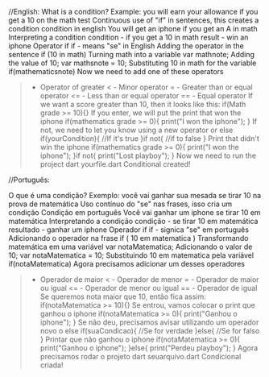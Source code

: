 //English:
What is a condition?
Example: you will earn your allowance if you get a 10 on the math test
Continuous use of "if" in sentences, this creates a condition
condition in english
You will get an iphone if you get an A in math
Interpreting a condition
condition - if you get a 10 in math
result - win an iphone
Operator if
if - means "se" in English
Adding the operator in the sentence
if (10 in math)
Turning math into a variable
var mathnote;
Adding the value of 10;
var mathsnote = 10;
Substituting 10 in math for the variable
if(mathematicsnote)
Now we need to add one of these operators
> - Operator of greater
< - Minor operator
>= - Greater than or equal operator
<= - Less than or equal operator
== - Equal operator
If we want a score greater than 10, then it looks like this:
if(Math grade >= 10){}
If you enter, we will put the print that won the iphone
if(mathematics grade >= 0){
print("I won the iphone");
}
If not, we need to let you know using a new operator or else
if(yourCondition){
//If it's true
}if not{
//if to false
}
Print that didn't win the iphone
if(mathematics grade >= 0){
print("I won the iphone");
}if not{
print("Lost playboy");
}
Now we need to run the project
dart yourfile.dart
Conditional created!




//Português:

O que é uma condição?
Exemplo: você vai ganhar sua mesada se tirar 10 na prova de matemática
Uso contínuo do "se" nas frases, isso cria um condição
Condição em português
Você vai ganhar um iphone se tirar 10 em matemática
Interpretando a condição
condição - se tirar 10 em matemática
resultado - ganhar um iphone
Operador if
if - signica "se" em português
Adicionando o operador na frase
if ( 10 em matematica )
Transformando matemática em uma variável
var notaMatematica;
Adicionando o valor de 10;
var notaMatematica = 10;
Substituindo 10 em matematica pela variável
if(notaMatematica)
Agora precisamos adicionar um desses operadores
> - Operador de maior
< - Operador de menor
>= - Operador de maior ou igual
<= - Operador de menor ou igual
== - Operador de igual
Se queremos nota maior que 10, então fica assim:
if(notaMatematica >= 10){}
Se entrou, vamos colocar o print que ganhou o iphone
if(notaMatematica >= 0){
	print("Ganhou o iphone");
}
Se não deu, precisamos avisar utilizando um operador novo o else
if(suaCondicao){
//Se for verdade
}else{
//Se for falso
}
Printar que não ganhou o iphone
if(notaMatematica >= 0){
	print("Ganhou o iphone");
}else{
	print("Perdeu playboy");
}
Agora precisamos rodar o projeto
dart seuarquivo.dart
Condicional criada!